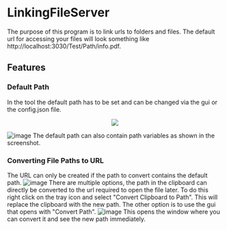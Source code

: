 # LinkingFileServer
The purpose of this program is to link urls to folders and files.
The default url for accessing your files will look something like http://localhost:3030/Test/Path/info.pdf.
## Features
### Default Path
In the tool the default path has to be set and can be changed via the gui or the config.json file.
<p style="text-align: center"><img src="[https://files.document360.io/filename/folder/subfolder/imagename.png](https://github.com/user-attachments/assets/088fdbf0-9c68-4142-9ac4-b1ae6fba45d1)"></p>

![image](https://github.com/user-attachments/assets/088fdbf0-9c68-4142-9ac4-b1ae6fba45d1)
The default path can also contain path variables as shown in the screenshot.
### Converting File Paths to URL
The URL can only be created if the path to convert contains the default path. 
![image](https://github.com/user-attachments/assets/2a6cf2bb-fe28-45c8-9267-7e4fc3aeb77e)
There are multiple options, the path in the clipboard can directly be converted to the url required to open the file later.
To do this right click on the tray icon and select "Convert Clipboard to Path". This will replace the clipboard with the new path.
The other option is to use the gui that opens with "Convert Path". 
![image](https://github.com/user-attachments/assets/a7d3cb00-fc4a-44de-81dd-38bdc10f84c4)
This opens the window where you can convert it and see the new path immediately.



